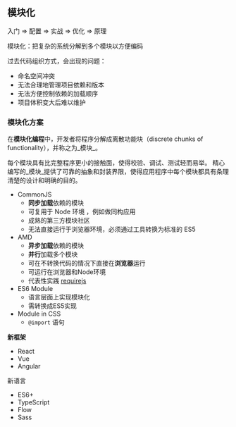 ## 模块化

入门 => 配置 => 实战 => 优化 => 原理 

模块化：把复杂的系统分解到多个模块以方便编码 

过去代码组织方式，会出现的问题： 

* 命名空间冲突 
* 无法合理地管理项目依赖和版本 
* 无法方便控制依赖的加载顺序 
* 项目体积变大后难以维护 

### 模块化方案

在**模块化编程**中，开发者将程序分解成离散功能块（discrete chunks of functionality），并称之为_模块_。 

每个模块具有比完整程序更小的接触面，使得校验、调试、测试轻而易举。 精心编写的_模块_提供了可靠的抽象和封装界限，使得应用程序中每个模块都具有条理清楚的设计和明确的目的。 

* CommonJS 
  * **同步加载**依赖的模块 
  * 可复用于 Node 环境 ，例如做同构应用
  * 成熟的第三方模块社区 
  * 无法直接运行于浏览器环境，必须通过工具转换为标准的 ES5
* AMD 
  * **异步加载**依赖的模块 
  * **并行**加载多个模块 
  * 可在不转换代码的情况下直接在**浏览器**运行 
  * 可运行在浏览器和Node环境 
  * 代表性实践 [requirejs](http://requirejs.org)
* ES6 Module 
  * 语言层面上实现模块化
  * 需转换成ES5实现 
* Module in CSS 
  * `@import` 语句

**新框架**

* React
* Vue
* Angular

新语言

* ES6+
* TypeScript
* Flow
* Sass

